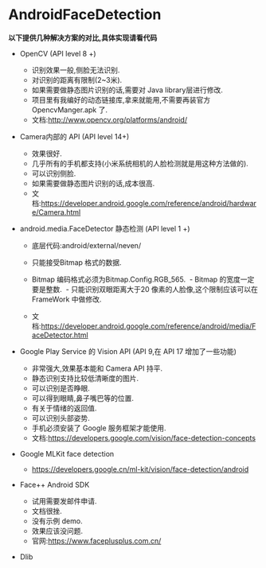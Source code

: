 # AndroidFaceDetection
**以下提供几种解决方案的对比,具体实现请看代码**



- OpenCV (API level 8 +)
  - 识别效果一般,侧脸无法识别.
  - 对识别的距离有限制(2~3米).
  - 如果需要做静态图片识别的话,需要对 Java library层进行修改.
  - 项目里有我编好的动态链接库,拿来就能用,不需要再装官方 OpencvManger.apk 了.
  - 文档:http://www.opencv.org/platforms/android/
- Camera内部的 API (API level 14+)
  - 效果很好.
  - 几乎所有的手机都支持(小米系统相机的人脸检测就是用这种方法做的).
  - 可以识别侧脸.
  - 如果需要做静态图片识别的话,成本很高.
  - 文档:https://developer.android.google.com/reference/android/hardware/Camera.html
- android.media.FaceDetector 静态检测 (API level 1 +)
  - 底层代码:android/external/neven/
  - 只能接受Bitmap 格式的数据.
  - Bitmap 编码格式必须为Bitmap.Config.RGB_565.
  - Bitmap 的宽度一定要是整数.
  - 只能识别双眼距离大于20 像素的人脸像,这个限制应该可以在 FrameWork 中做修改.
  
  - 文档:https://developer.android.google.com/reference/android/media/FaceDetector.html
- Google Play Service 的 Vision API (API 9,在 API 17 增加了一些功能)
  - 非常强大,效果基本能和 Camera API 持平.
  - 静态识别支持比较低清晰度的图片.
  - 可以识别是否睁眼.
  - 可以得到眼睛,鼻子嘴巴等的位置.
  - 有关于情绪的返回值.
  - 可以识别头部姿势.
  - 手机必须安装了 Google 服务框架才能使用.
  - 文档:https://developers.google.com/vision/face-detection-concepts

- Google MLKit face detection
  - https://developers.google.cn/ml-kit/vision/face-detection/android
- Face++ Android SDK
  - 试用需要发邮件申请.
  - 文档很挫.
  - 没有示例 demo.
  - 效果应该没问题.
  - 官网:https://www.faceplusplus.com.cn/
  
 - Dlib
